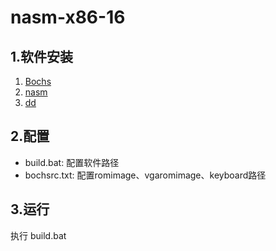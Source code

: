 # nasm-x86-16

## 1.软件安装
1. [Bochs](https://nchc.dl.sourceforge.net/project/bochs/bochs/2.7/Bochs-win64-2.7.exe)
2. [nasm](https://www.nasm.us/pub/nasm/releasebuilds/2.16/win64/nasm-2.16-win64.zip)
3. [dd](http://www.chrysocome.net/downloads/dd-0.5.zip)

## 2.配置
- build.bat: 配置软件路径
- bochsrc.txt: 配置romimage、vgaromimage、keyboard路径

## 3.运行
执行 build.bat
